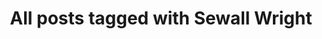 ---
layout: tag
title: "All posts tagged with Sewall Wright"
permalink: /weblog/tags/sewall-wright/
taxonomy: Sewall Wright
---